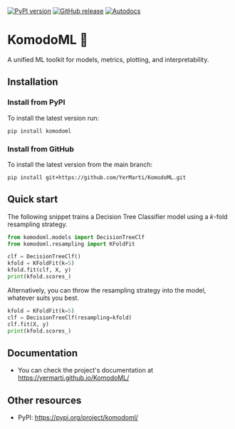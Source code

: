 [![PyPI version](https://img.shields.io/pypi/v/komodoml.svg)](https://pypi.org/project/komodoml/)
[![GitHub release](https://img.shields.io/github/v/release/YerMarti/KomodoML)](https://github.com/YerMarti/KomodoML/releases)
[![Autodocs](https://github.com/YerMarti/KomodoML/actions/workflows/docs.yml/badge.svg?branch=main)](https://github.com/YerMarti/KomodoML/actions/workflows/docs.yml)

# KomodoML 🐊

A unified ML toolkit for models, metrics, plotting, and interpretability.

## Installation

### Install from PyPI

To install the latest version run:

```
pip install komodoml
```

### Install from GitHub

To install the latest version from the main branch:

```
pip install git+https://github.com/YerMarti/KomodoML.git
```

## Quick start

The following snippet trains a Decision Tree Classifier model using a *k*-fold resampling strategy.

```python
from komodoml.models import DecisionTreeClf
from komodoml.resampling import KFoldFit

clf = DecisionTreeClf()
kfold = KFoldFit(k=5)
kfold.fit(clf, X, y)
print(kfold.scores_)
```

Alternatively, you can throw the resampling strategy into the model, whatever suits you best.

```python
kfold = KFoldFit(k=5)
clf = DecisionTreeClf(resampling=kfold)
clf.fit(X, y)
print(kfold.scores_)
```

## Documentation

* You can check the project's documentation at https://yermarti.github.io/KomodoML/

## Other resources

* PyPI: https://pypi.org/project/komodoml/